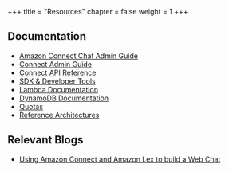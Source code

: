 +++
title = "Resources"
chapter = false
weight = 1
+++

## Documentation

+ [Amazon Connect Chat Admin Guide](https://docs.aws.amazon.com/connect/latest/adminguide/chat.html)
+ [Connect Admin Guide](https://docs.aws.amazon.com/connect/latest/adminguide/what-is-amazon-connect.html)
+ [Connect API Reference](https://docs.aws.amazon.com/connect/latest/APIReference/Welcome.html)
+ [SDK & Developer Tools](https://aws.amazon.com/tools/)
+ [Lambda Documentation](https://docs.aws.amazon.com/lambda/?id=docs_gateway)
+ [DynamoDB Documentation](https://docs.aws.amazon.com/dynamodb/?id=docs_gateway)
+ [Quotas](https://docs.aws.amazon.com/general/latest/gr/aws_service_limits.html)
+ [Reference Architectures](https://aws.amazon.com/architecture/?solutions-all.sort-by=item.additionalFields.sortDate&solutions-all.sort-order=desc&whitepapers-main.sort-by=item.additionalFields.sortDate&whitepapers-main.sort-order=desc&reference-architecture.sort-by=item.additionalFields.sortDate&reference-architecture.sort-order=desc)


## Relevant Blogs

+ [Using Amazon Connect and Amazon Lex to build a Web Chat](https://aws.amazon.com/blogs/contact-center/reaching-more-customers-with-web-and-mobile-chat-on-amazon-connect/)
